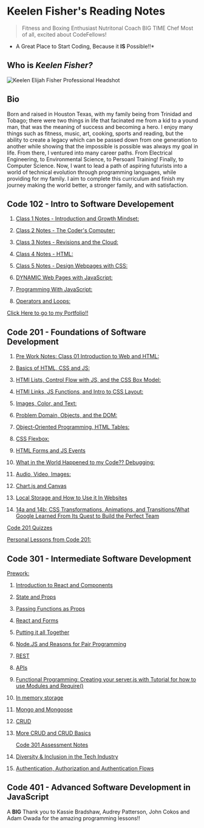 # Keelen Fisher's Reading Notes

> Fitness and Boxing Enthusiast
> Nutritonal Coach
> BIG TIME Chef
> Most of all, excited about CodeFellows!

* A Great Place to Start Coding, Because it **IS** Possible!!*

## Who is ***Keelen Fisher?***

![Keelen Elijah Fisher Professional Headshot](https://user-images.githubusercontent.com/108201205/176026973-ef9c826d-2de5-4f8f-bcd2-14164141d0a6.jpg)

## Bio

Born and raised in Houston Texas, with my family being from Trinidad and Tobago; there were two things in life that facinated me from a kid to a yound man, that was the meaning of success and becoming a hero. I enjoy many things such as fitness, music, art, cooking, sports and reading, but the ability to create a legacy which can be passed down from one generation to another while showing that the impossible is possible was always my goal in life. From there, I ventured into many career paths. From Electrical Engineering, to Environmental Science, to Persoanl Training! Finally, to Computer Science. Now, I want to lead a path of aspiring futurists into a world of technical evolution through programming languages, while providing for my family. I aim to complete this curriculum and finish my journey making the world better, a stronger family, and with satisfaction.

## Code 102 - Intro to Software Developement

1. [Class 1 Notes - Introduction and Growth Mindset:](class1.md)

2. [Class 2 Notes - The Coder's Computer:](class2.md)

3. [Class 3 Notes - Revisions and the Cloud:](class3.md)

4. [Class 4 Notes - HTML:](class4.md)

5. [Class 5 Notes - Design Webpages with CSS:](class5.md)

6. [DYNAMIC Web Pages with JavaScript:](class6.md)

7. [Programming With JavaScript:](class7.md)

8. [Operators and Loops:](class8.md)

 [Click Here to go to my Portfolio!!](https://github.com/Keelen-Fisher)

## Code 201 - Foundations of Software Development

 1. [Pre Work Notes: Class 01 Introduction to Web and HTML:](class01.md)

 2. [Basics of HTML, CSS and JS:](class02.md)

 3. [HTMl Lists, Control Flow with JS, and the CSS Box Model:](class03.md)

 4. [HTMl Links, JS  Functions, and Intro to CSS Layout:](class04.md)

 5. [Images, Color, and Text:](class05.md)

 6. [Problem Domain, Objects, and the DOM:](class06.md)

 7. [Object-Oriented Programming, HTML Tables:](class07.md)

 8. [CSS Flexbox:](class08.md)

 9. [HTML Forms and JS Events](class09.md)

 10. [What in the World Happened to my Code?? Debugging:](class10.md)

 11. [Audio, Video, Images:](class11.md)

 12. [Chart.js and Canvas](class12.md)

 13. [Local Storage and How to Use it In Websites](class13.md)

 14. [14a and 14b: CSS Transformations, Animations, and Transitions/What Google Learned From Its Quest to Build the Perfect Team](class14.md)

[Code 201 Quizzes](Code201Quizzes.md)

[Personal Lessons from Code 201:](lifeLessons.md)

## Code 301 - Intermediate Software Development

[Prework:](code301Prework.md)

1. [Introduction to React and Components](class001.md)

2. [State and Props](class002.md)

3. [Passing Functions as Props](class003.md)

4. [React and Forms](class004.md)

5. [Putting it all Together](class005.md)

6. [Node.JS and Reasons for Pair Programming](class006.md)

7. [REST](class007.md)

8. [APIs](class008.md)

9. [Functional Programming: Creating your server.js with Tutorial for how to use Modules and Require()](class009.md)

10. [In memory storage](class010.md)

11. [Mongo and Mongoose](class011.md)

12. [CRUD](class012.md)

13. [More CRUD and CRUD Basics](class013.md)

    [Code 301 Assessment Notes](Code301AssessNotes.md)

14. [Diversity & Inclusion in the Tech Industry](class014.md)

15. [Authentication, Authorization and Authentication Flows](class015.md)

## Code 401 - Advanced Software Development in JavaScript

A **BIG** Thank you to Kassie Bradshaw, Audrey Patterson, John Cokos and Adam Owada for the amazing programming lessons!!
